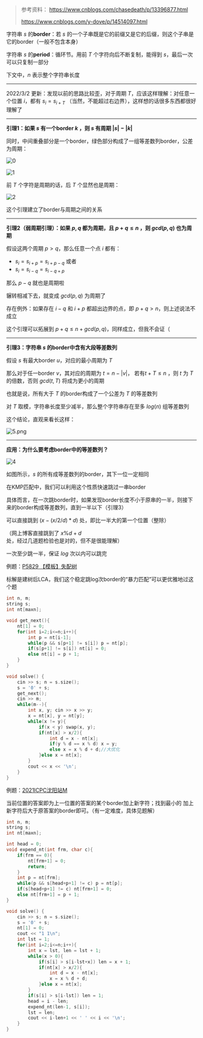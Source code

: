 > 参考资料：
> https://www.cnblogs.com/chasedeath/p/13396877.html
>
> https://www.cnblogs.com/y-dove/p/14514097.html

字符串 $s$ 的**border**：若 $s$ 的一个子串既是它的前缀又是它的后缀，则这个子串是它的border（一般不包含本身）

字符串 $s$ 的**period**：循环节。用前 $T$ 个字符向后不断复制，能得到 $s$，最后一次可以只复制一部分

下文中，$n$ 表示整个字符串长度

---

2022/3/2 更新：发现以前的思路比较歪，对于周期 $T$，应该这样理解：对任意一个位置 $i$，都有 $s_i =s_{i+T}$ （当然，不能超过右边界），这样想的话很多东西都很好理解了

------

**引理1：如果 $s$ 有一个border $k$ ，则 $s$ 有周期 $|s|-|k|$**

同时，中间重叠部分是一个border，绿色部分构成了一组等差数列border，公差为周期：

![0](pic/0.png)

![1](pic/1.png)

前 $T$ 个字符是周期的话，后 $T$ 个显然也是周期：

![2](pic/2.png)

这个引理建立了border与周期之间的关系

------

**引理2（弱周期引理）：如果 $p,q$ 都为周期，且 $p+q\le n$ ，则 $gcd(p, q)$ 也为周期**

假设这两个周期 $p\gt q$，那么任意一个点 $i$ 都有：

- $s_i=s_{i+p}=s_{i+p-q}$ 或者
- $s_i = s_{i-q} = s_{i-q+p}$

那么 $p-q$ 就也是周期啦

辗转相减下去，就变成 $gcd(p,q)$ 为周期了

存在例外：如果存在 $i-q$ 和 $i+p$ 都超出边界的点，即 $p+q>n$，则上述说法不成立

这个引理可以拓展到 $p+q\le n+gcd(p,q)$，同样成立，但我不会证（

------

**引理3：字符串 $s$ 的border中含有大段等差数列**

假设 $s$ 有最大border $u$，对应的最小周期为 $T$

那么对于任一border $v$，其对应的周期为 $t=n-|v|$， 若有$t+T\le n$ ，则 $t$ 为 $T$ 的倍数，否则 $gcd(t, T)$ 将成为更小的周期

也就是说，所有大于 $T$ 的border构成了一个公差为 $T$ 的等差数列

对 $T$ 取模，字符串长度至少减半，那么整个字符串存在至多 $log(n)$ 组等差数列

这个结论，直观来看长这样：

![5.png](pic/5.png)

------

**应用：为什么要考虑border中的等差数列？**

![4](pic/4.png)

如图所示，$s$ 的所有成等差数列的border，其下一位一定相同

在KMP匹配中，我们可以利用这个性质快速跳过一串border

具体而言，在一次跳border时，如果发现border长度不小于原串的一半，则接下来的border构成等差数列，直到一半以下（引理3）

可以直接跳到 $(x-(x/2/d)*d)$ 处，即比一半大的第一个位置（整除）

（网上博客直接跳到了 $x\%d+d$ 处，经过几道题检验也是对的，但不是很能理解）

一次至少跳一半，保证 $log$ 次以内可以跳完



例题：[P5829 【模板】失配树](https://www.luogu.com.cn/problem/P5829)

标解是建树后LCA，我们这个稳定跳log次border的“暴力匹配”可以更优雅地过这个题

```c++
int n, m;
string s;
int nt[maxn];

void get_next(){
    nt[1] = 0;
    for(int i=2;i<=n;i++){
        int p = nt[i-1];
        while(p && s[p+1] != s[i]) p = nt[p];
        if(s[p+1] != s[i]) nt[i] = 0;
        else nt[i] = p + 1;
    }
}

void solve() {
    cin >> s; n = s.size();
    s = '0' + s;
    get_next();
    cin >> m;
    while(m--){
        int x, y; cin >> x >> y;
        x = nt[x], y = nt[y];
        while(x != y){
            if(x < y) swap(x, y);
            if(nt[x] > x/2){
                int d = x - nt[x];
                if(y % d == x % d) x = y;
                else x = x % d + d;//大优化
            }else x = nt[x];
        }
        cout << x << '\n';
    }
}
```



例题：[2021ICPC沈阳站M](https://ac.nowcoder.com/acm/contest/24346/M)

当前位置的答案即为上一位置的答案的某个border加上新字符；找到最小的 加上新字符后大于原答案的border即可。（有一定难度，具体见题解）

```c++
int n, m;
string s;
int nt[maxn];

int head = 0;
void expend_nt(int frm, char c){
    if(frm == 0){
        nt[frm+1] = 0;
        return;
    }
    int p = nt[frm];
    while(p && s[head+p+1] != c) p = nt[p];
    if(s[head+p+1] != c) nt[frm+1] = 0;
    else nt[frm+1] = p + 1;
}

void solve() {
    cin >> s; n = s.size();
    s = '0' + s;
    nt[1] = 0;
    cout << "1 1\n";
    int lst = 1;
    for(int i=2;i<=n;i++){
        int x = lst, len = lst + 1;
        while(x > 0){
            if(s[i] > s[i-lst+x]) len = x + 1;
            if(nt[x] > x/2){
                int d = x - nt[x];
                x = x % d + d;
            }else x = nt[x];
        }
        if(s[i] > s[i-lst]) len = 1;
        head = i - len;
        expend_nt(len-1, s[i]);
        lst = len;
        cout << i-len+1 << ' ' << i << '\n';
    }
}
```

